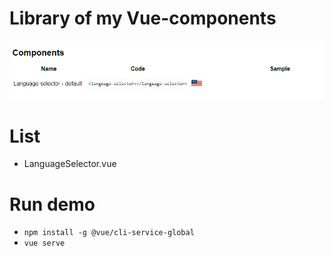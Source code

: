 # Library of my Vue-components

![Screen](assets/2019-11-20_150730.png)


# List

- LanguageSelector.vue

# Run demo

- `npm install -g @vue/cli-service-global`
- `vue serve`